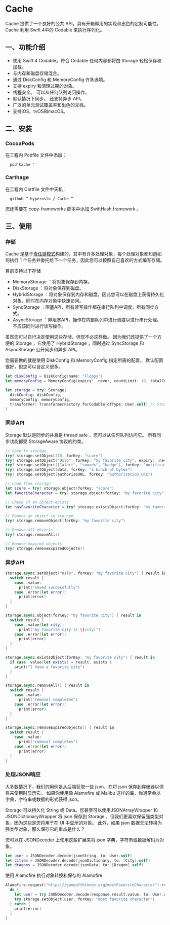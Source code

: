 # Cache

 Cache 提供了一个良好的公共 API，具有开箱即用的实现和出色的定制可能性。 Cache 利用 Swift 4中的 Codable 来执行序列化。

## 一、功能介绍

* 使用 Swift 4 Codable。符合 Codable 任何内容都将由 Storage 轻松保存和加载。
* 与内存和磁盘存储混合。
* 通过 DiskConfig 和 MemoryConfig 许多选项。
* 支持 expiry 和清理过期的对象。
* 线程安全。 可以从任何队列访问操作。
* 默认情况下同步。 还支持异步 API。
* 广泛的单元测试覆盖率和出色的文档。
* 支持iOS，tvOS和macOS。

##  二、安装

###  CocoaPods

在工程内 Podfile 文件中添加：

```
  pod'Cache ' 
```

### Carthage

在工程内 Cartfile 文件中天机：

```
  github “ hyperoslo / Cache ” 
```

您还需要在 copy-frameworks 脚本中添加 SwiftHash.framework 。


## 三、使用

### 存储

Cache 是基于[责任链模式](https://translate.googleusercontent.com/translate_c?act=url&depth=1&hl=zh-TW&ie=UTF8&prev=_t&rurl=translate.google.com&sl=en&sp=nmt4&tl=zh-CN&u=https://en.wikipedia.org/wiki/Chain-of-responsibility_pattern&xid=17259,15700023,15700124,15700149,15700186,15700190,15700201&usg=ALkJrhgwipa-UMmtMil2WrwPT0byiuk2rg)构建的，其中有许多处理对象，每个处理对象都知道如何执行 1 个任务并委托给下一个任务，因此您可以按照自己喜欢的方式编写存储。

目前支持以下存储

* MemoryStorage ：将对象保存到内存。
* DiskStorage ：将对象保存到磁盘。
* HybridStorage ：将对象保存到内存和磁盘，因此您可以在磁盘上获得持久化对象，同时在内存对象中快速访问。
* SyncStorage ：阻塞API，所有读写操作都在串行队列中调度，所有同步方式。
* AsyncStorage ：非阻塞API，操作在内部队列中进行调度以进行串行处理。 不应该同时进行读写操作。

虽然您可以自行决定使用这些存储，但您不必这样做。 因为我们还提供了一个方便的 Storage ，它使用了 HybridStorage ，同时通过 SyncStorage 和 AsyncStorage 公开同步和异步 API。

您需要做的就是使用 DiskConfig 和 MemoryConfig 指定所需的配置。 默认配置很好，但您可以自定义很多。

```Swift
let diskConfig = DiskConfig(name: "Floppy")
let memoryConfig = MemoryConfig(expiry: .never, countLimit: 10, totalCostLimit: 10)

let storage = try? Storage(
  diskConfig: diskConfig,
  memoryConfig: memoryConfig,
  transformer: TransformerFactory.forCodable(ofType: User.self) // Storage<User>
)
```

###  同步API

Storage 默认是同步的并且是 thread safe ，您可以从任何队列访问它。 所有同步功能都受 StorageAware 协议的约束。

```Swift
// Save to storage
try? storage.setObject(10, forKey: "score")
try? storage.setObject("Oslo", forKey: "my favorite city", expiry: .never)
try? storage.setObject(["alert", "sounds", "badge"], forKey: "notifications")
try? storage.setObject(data, forKey: "a bunch of bytes")
try? storage.setObject(authorizeURL, forKey: "authorization URL")

// Load from storage
let score = try? storage.object(forKey: "score")
let favoriteCharacter = try? storage.object(forKey: "my favorite city")

// Check if an object exists
let hasFavoriteCharacter = try? storage.existsObject(forKey: "my favorite city")

// Remove an object in storage
try? storage.removeObject(forKey: "my favorite city")

// Remove all objects
try? storage.removeAll()

// Remove expired objects
try? storage.removeExpiredObjects()
```

### 异步API

```Swift
storage.async.setObject("Oslo", forKey: "my favorite city") { result in
  switch result {
    case .value:
      print("saved successfully")
    case .error(let error):
      print(error)
  }
}

storage.async.object(forKey: "my favorite city") { result in
  switch result {
    case .value(let city):
      print("my favorite city is \(city)")
    case .error(let error):
      print(error)
  }
}

storage.async.existsObject(forKey: "my favorite city") { result in
  if case .value(let exists) = result, exists {
    print("I have a favorite city")
  }
}

storage.async.removeAll() { result in
  switch result {
    case .value:
      print("removal completes")
    case .error(let error):
      print(error)
  }
}

storage.async.removeExpiredObjects() { result in
  switch result {
    case .value:
      print("removal completes")
    case .error(let error):
      print(error)
  }
}
```

### 处理JSON响应

大多数情况下，我们的用例是从后端获取一些 json，在将 json 保存到存储器以供将来使用时显示它。 如果你使用像 Alamofire 或 Malibu 这样的库，你通常会以字典，字符串或数据的形式获得 json。

Storage 可以持久化 String 或 Data。您甚至可以使用JSONArrayWrapper 和 JSONDictionaryWrapper 将 json 保存到 Storage ，但我们更喜欢保留强类型对象，因为这些是您将用于在 UI 中显示的对象。 此外，如果 json 数据无法转换为强类型对象，那么保存它的重点是什么？ 

您可以在 JSONDecoder 上使用这些扩展来将 json 字典，字符串或数据解码为对象。

```Swift
let user = JSONDecoder.decode(jsonString, to: User.self)
let cities = JSONDecoder.decode(jsonDictionary, to: [City].self)
let dragons = JSONDecoder.decode(jsonData, to: [Dragon].self)
```

使用 Alamofire 执行对象转换和保存的 Alamofire

```Swift
Alamofire.request("https://gameofthrones.org/mostFavoriteCharacter").responseString { response in
  do {
    let user = try JSONDecoder.decode(response.result.value, to: User.self)
    try storage.setObject(user, forKey: "most favorite character")
  } catch {
    print(error)
  }
}
```


